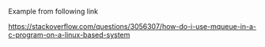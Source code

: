 Example from following link

https://stackoverflow.com/questions/3056307/how-do-i-use-mqueue-in-a-c-program-on-a-linux-based-system
